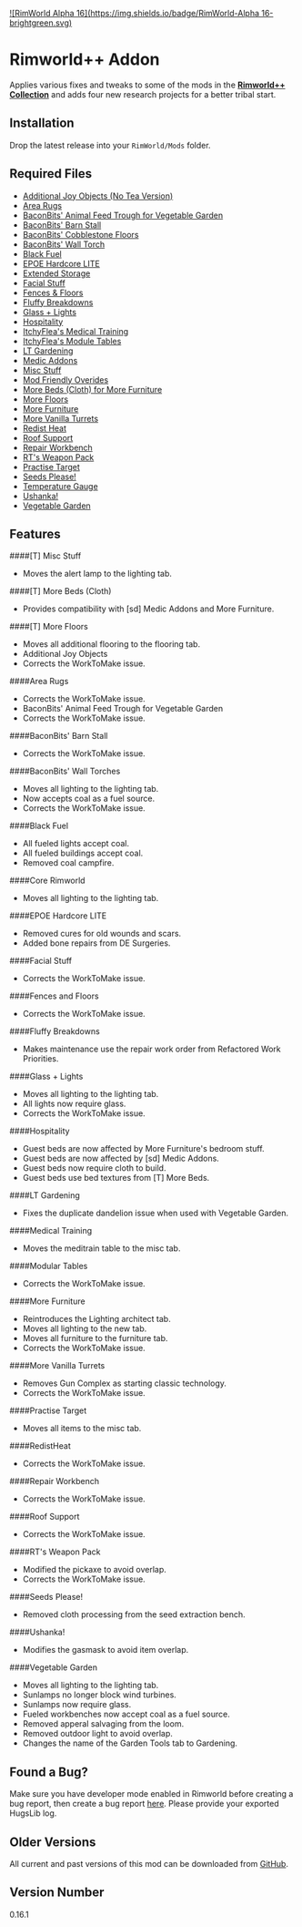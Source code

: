 [![RimWorld Alpha 16](https://img.shields.io/badge/RimWorld-Alpha 16-brightgreen.svg)](http://rimworldgame.com/)

# Rimworld++ Addon
Applies various fixes and tweaks to some of the mods in the **[Rimworld++ Collection](https://steamcommunity.com/workshop/filedetails/?id=826370603)** and adds four new research projects for a better tribal start.

## Installation
Drop the latest release into your `RimWorld/Mods` folder.

## Required Files
- [Additional Joy Objects (No Tea Version)](https://ludeon.com/forums/index.php?topic=28563.0)
- [Area Rugs](https://ludeon.com/forums/index.php?topic=18657.0)
- [BaconBits' Animal Feed Trough for Vegetable Garden](https://ludeon.com/forums/index.php?topic=25580.msg259998#msg259998)
- [BaconBits' Barn Stall](https://ludeon.com/forums/index.php?topic=25580.msg260001#msg260001)
- [BaconBits' Cobblestone Floors](https://ludeon.com/forums/index.php?topic=25580.msg260005#msg260005)
- [BaconBits' Wall Torch](https://ludeon.com/forums/index.php?topic=25580.msg259997#msg259997)
- [Black Fuel](https://ludeon.com/forums/index.php?topic=26492.0)
- [EPOE Hardcore LITE](https://ludeon.com/forums/index.php?topic=28731.0)
- [Extended Storage](https://github.com/Skullywag/ExtendedStorage/releases)
- [Facial Stuff](https://github.com/Killface1980/RW_FacialStuff/releases)
- [Fences & Floors](https://ludeon.com/forums/index.php?topic=26964.0)
- [Fluffy Breakdowns](https://github.com/FluffierThanThou/FluffyBreakdowns/releases)
- [Glass + Lights](https://github.com/jacob814/Glass_N_Lights/releases)
- [Hospitality](https://github.com/OrionFive/Hospitality/releases)
- [ItchyFlea's Medical Training](https://ludeon.com/forums/index.php?topic=10623.msg294959#msg294959)
- [ItchyFlea's Module Tables](https://ludeon.com/forums/index.php?topic=10623.msg292290#msg292290)
- [LT Gardening](https://github.com/urty5656/RimWorld-Mods/releases/tag/GRv10g/releases)
- [Medic Addons](https://ludeon.com/forums/index.php?topic=26276.msg273452#msg273452)
- [Misc Stuff](https://ludeon.com/forums/index.php?topic=4373.0)
- [Mod Friendly Overides](https://ludeon.com/forums/index.php?topic=24443.0)
- [More Beds (Cloth) for More Furniture](https://ludeon.com/forums/index.php?topic=4373.0)
- [More Floors](https://ludeon.com/forums/index.php?topic=4373.0)
- [More Furniture](https://ludeon.com/forums/index.php?topic=16977.0)
- [More Vanilla Turrets](https://ludeon.com/forums/index.php?topic=9521.0)
- [Redist Heat](https://github.com/Morgloz/RimWorld-RedistHeat/releases)
- [Roof Support](https://github.com/MatchSG/A16RoofSupport)
- [Repair Workbench](https://steamcommunity.com/workshop/filedetails/?id=733997423)
- [RT's Weapon Pack](https://ludeon.com/forums/index.php?topic=25272.0)
- [Practise Target](https://ludeon.com/forums/index.php?topic=10623.msg105052#msg105052)
- [Seeds Please!](https://ludeon.com/forums/index.php?topic=24443.0)
- [Temperature Gauge](https://github.com/Aeryl/TempGauge/releases)
- [Ushanka!](https://ludeon.com/forums/index.php?topic=20077.0)
- [Vegetable Garden](https://ludeon.com/forums/index.php?topic=12934.0)

## Features
####[T] Misc Stuff
- Moves the alert lamp to the lighting tab.

####[T] More Beds (Cloth)
- Provides compatibility with [sd] Medic Addons and More Furniture.

####[T] More Floors
- Moves all additional flooring to the flooring tab.
- Additional Joy Objects
- Corrects the WorkToMake issue.

####Area Rugs
- Corrects the WorkToMake issue.
- BaconBits' Animal Feed Trough for Vegetable Garden	
- Corrects the WorkToMake issue.

####BaconBits' Barn Stall
- Corrects the WorkToMake issue.

####BaconBits' Wall Torches
- Moves all lighting to the lighting tab.
- Now accepts coal as a fuel source.
- Corrects the WorkToMake issue.

####Black Fuel
- All fueled lights accept coal.
- All fueled buildings accept coal.
- Removed coal campfire.

####Core Rimworld
- Moves all lighting to the lighting tab.

####EPOE Hardcore LITE
- Removed cures for old wounds and scars.
- Added bone repairs from DE Surgeries.

####Facial Stuff
- Corrects the WorkToMake issue.

####Fences and Floors
- Corrects the WorkToMake issue.

####Fluffy Breakdowns
- Makes maintenance use the repair work order from Refactored Work Priorities.

####Glass + Lights
- Moves all lighting to the lighting tab.
- All lights now require glass.
- Corrects the WorkToMake issue.

####Hospitality
- Guest beds are now affected by More Furniture's bedroom stuff.
- Guest beds are now affected by [sd] Medic Addons.
- Guest beds now require cloth to build.
- Guest beds use bed textures from [T] More Beds.

####LT Gardening
- Fixes the duplicate dandelion issue when used with Vegetable Garden.

####Medical Training
- Moves the meditrain table to the misc tab.

####Modular Tables
- Corrects the WorkToMake issue.

####More Furniture
- Reintroduces the Lighting architect tab.
- Moves all lighting to the new tab.
- Moves all furniture to the furniture tab.
- Corrects the WorkToMake issue.

####More Vanilla Turrets
- Removes Gun Complex as starting classic technology.
- Corrects the WorkToMake issue.

####Practise Target
- Moves all items to the misc tab.

####RedistHeat
- Corrects the WorkToMake issue.

####Repair Workbench
- Corrects the WorkToMake issue.

####Roof Support
- Corrects the WorkToMake issue.

####RT's Weapon Pack
- Modified the pickaxe to avoid overlap.
- Corrects the WorkToMake issue.

####Seeds Please!
- Removed cloth processing from the seed extraction bench.

####Ushanka!
- Modifies the gasmask to avoid item overlap.

####Vegetable Garden
- Moves all lighting to the lighting tab.
- Sunlamps no longer block wind turbines.
- Sunlamps now require glass.
- Fueled workbenches now accept coal as a fuel source.
- Removed apperal salvaging from the loom.
- Removed outdoor light to avoid overlap.
- Changes the name of the Garden Tools tab to Gardening.

## Found a Bug?
Make sure you have developer mode enabled in Rimworld before creating a bug report, then create a bug report [here](https://github.com/Qwynn/plusplusaddon/issues). Please provide your exported HugsLib log.

## Older Versions
All current and past versions of this mod can be downloaded from [GitHub](https://github.com/Qwynn/plusplusaddon/releases).

## Version Number
0.16.1
